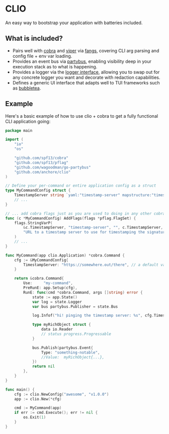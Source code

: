 # CLIO

An easy way to bootstrap your application with batteries included.

## What is included?
- Pairs well with [cobra](github.com/spf13/cobra) and [viper](github.com/spf13/viper) via [fangs](github.com/anchore/fangs), covering CLI arg parsing and config file + env var loading.
- Provides an event bus via [partybus](github.com/wagoodman/go-partybus), enabling visibility deep in your execution stack as to what is happening.
- Provides a logger via the [logger interface](github.com/anchore/go-logger), allowing you to swap out for any concrete logger you want and decorate with redaction capabilities.
- Defines a generic UI interface that adapts well to TUI frameworks such as [bubbletea](github.com/charmbracelet/bubbletea).

## Example

Here's a basic example of how to use clio + cobra to get a fully functional CLI application going:

```go
package main

import (
	"io"
	"os"

	"github.com/spf13/cobra"
	"github.com/spf13/pflag"
	"github.com/wagoodman/go-partybus"
	"github.com/anchore/clio"
)

// Define your per-command or entire application config as a struct
type MyCommandConfig struct {
	TimestampServer string `yaml:"timestamp-server" mapstructure:"timestamp-server"`
	// ...
}

// ... add cobra flags just as you are used to doing in any other cobra application
func (c *MyCommandConfig) AddFlags(flags *pflag.FlagSet) {
	flags.StringVarP(
		&c.TimestampServer, "timestamp-server", "", c.TimestampServer,
		"URL to a timestamp server to use for timestamping the signature",
	)
	// ...
}

func MyCommand(app clio.Application) *cobra.Command {
	cfg := &MyCommandConfig{
		TimestampServer: "https://somewhere.out/there", // a default value
	}

	return &cobra.Command{
		Use:     "my-command",
		PreRunE: app.Setup(cfg),
		RunE: func(cmd *cobra.Command, args []string) error {
			state := app.State()
			var log = state.Logger
			var bus partybus.Publisher = state.Bus

			log.Infof("hi! pinging the timestamp server: %s", cfg.TimestampServer)

			type myRichObject struct {
				data io.Reader
				// status progress.Progressable
			}

			bus.Publish(partybus.Event{
				Type: "something-notable",
				//Value:  myRichObject{...},
			})
			return nil
		},
	}
}

func main() {
	cfg := clio.NewConfig("awesome", "v1.0.0")
	app := clio.New(*cfg)

	cmd := MyCommand(app)
	if err := cmd.Execute(); err != nil {
		os.Exit(1)
	}
}
```